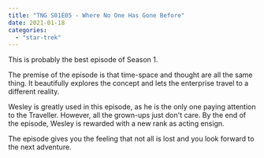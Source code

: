 ```yaml
---
title: "TNG S01E05 - Where No One Has Gone Before"
date: 2021-01-18
categories:
  - "star-trek"
---
```


This is probably the best episode of Season 1.

The premise of the episode is that time-space and thought are all the same thing. It beautifully explores the concept and lets the enterprise travel to a different reality.

Wesley is greatly used in this episode, as he is the only one paying attention to the Traveller. However, all the grown-ups just don't care. By the end of the episode, Wesley is rewarded with a new rank as acting ensign.

The episode gives you the feeling that not all is lost and you look forward to the next adventure.
